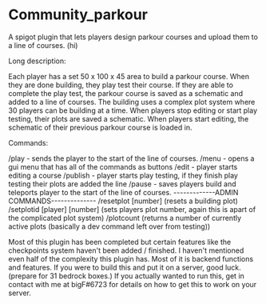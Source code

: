 # Community_parkour
A spigot plugin that lets players design parkour courses and upload them to a line of courses. (hi)

<NOT FINISHED>

Long description:

Each player has a set 50 x 100 x 45 area to build a parkour course. When they are done building, they play test their course.
If they are able to complete the play test, the parkour course is saved as a schematic and added to a line of courses.
The building uses a complex plot system where 30 players can be building at a time. When players stop editing or start play testing, their plots are saved a schematic.
When players start editing, the schematic of their previous parkour course is loaded in.

Commands:

/play - sends the player to the start of the line of courses.
/menu - opens a gui menu that has all of the commands as buttons
/edit - player starts editing a course
/publish - player starts play testing, if they finish play testing their plots are added the line
/pause - saves players build and teleports player to the start of the line of courses.
-------------ADMIN COMMANDS--------------
/resetplot [number] (resets a building plot)
/setplotid [player] [number] (sets players plot number, again this is apart of the complicated plot system)
/plotcount (returns a number of currently active plots (basically a dev command left over from testing))
  
Most of this plugin has been completed but certain features like the checkpoints system haven't been added / finished.
I haven't mentioned even half of the complexity this plugin has. Most of it is backend functions and features.
If you were to build this and put it on a server, good luck. (prepare for 31 bedrock boxes.)
If you actually wanted to run this, get in contact with me at bigF#6723 for details on how to get this to work on your server.
